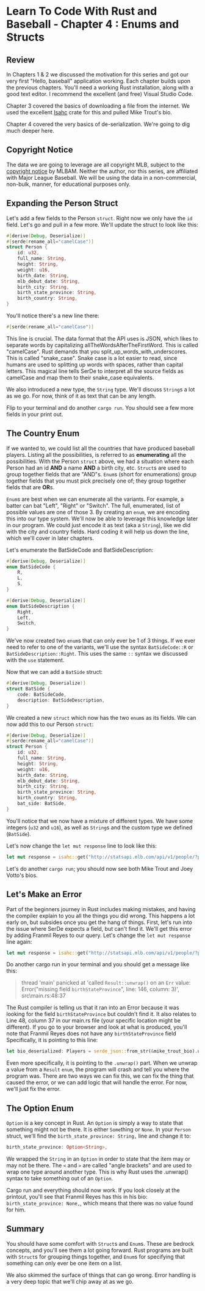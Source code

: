 # Learn To Code With Rust and Baseball - Chapter 4 : Enums and Structs

## Review

In Chapters 1 & 2 we discussed the motivation for this series and got our very first "Hello, baseball" application working. Each chapter builds upon the previous chapters. You'll need a working Rust installation, along with a good text editor. I recommend the excellent (and free) Visual Studio Code.

Chapter 3 covered the basics of downloading a file from the internet. We used the excellent [Isahc](https://crates.io/crates/isahc) crate for this and pulled Mike Trout's bio.

Chapter 4 covered the very basics of de-serialization. We're going to dig much deeper here.

## Copyright Notice

The data we are going to leverage are all copyright MLB, subject to the [copyright notice](http://gdx.mlb.com/components/copyright.txt) by MLBAM. Neither the author, nor this series, are affiliated with Major League Baseball. We will be using the data in a non-commercial, non-bulk, manner, for educational purposes only.

## Expanding the Person Struct

Let's add a few fields to the Person ```struct```. Right now we only have the ```id``` field. Let's go and pull in a few more. We'll update the struct to look like this:

```rust
#[derive(Debug, Deserialize)]
#[serde(rename_all="camelCase")]
struct Person {
    id: u32,
    full_name: String,
    height: String,
    weight: u16,
    birth_date: String,
    mlb_debut_date: String,
    birth_city: String,
    birth_state_province: String,
    birth_country: String,
}
```

You'll notice there's a new line there:

```rust
#[serde(rename_all="camelCase")]
```

This line is crucial. The data format that the API uses is JSON, which likes to separate words by capitalizing allTheWordsAfterTheFirstWord. This is called "camelCase". Rust demands that you split_up_words_with_underscores. This is called "snake_case". Snake case is a lot easier to read, since humans are used to splitting up words with spaces, rather than capital letters. This magical line tells SerDe to interpret all the source fields as camelCase and map them to their snake_case equivalents.

We also introduced a new type, the ```String``` type. We'll discuss ```String```s a lot as we go. For now, think of it as text that can be any length.

Flip to your terminal and do another ```cargo run```. You should see a few more fields in your print out.

## The Country Enum

If we wanted to, we could list all the countries that have produced baseball players. Listing all the possibilities, is referred to as **enumerating** all the possibilities. With the Person ```struct``` above, we had a situation where each Person had an id **AND** a name **AND** a birth city, etc. ```Struct```s are used to group together fields that are "AND"s. ```Enum```s (short for enumerations) group together fields that you must pick precisely one of; they group together fields that are **OR**s.

```Enum```s are best when we can enumerate all the variants. For example, a batter can bat "Left", "Right" or "Switch". The full, enumerated, list of possible values are one of those 3. By creating an ```enum```, we are encoding this into our type system. We'll now be able to leverage this knowledge later in our program. We could just encode it as text (aka a ```String```), like we did with the city and country fields. Hard coding it will help us down the line, which we'll cover in later chapters.

Let's enumerate the BatSideCode and BatSideDescription:

```rust
#[derive(Debug, Deserialize)]
enum BatSideCode {
    R,
    L,
    S,
}

#[derive(Debug, Deserialize)]
enum BatSideDescription {
    Right,
    Left,
    Switch,
}
```

We've now created two ```enum```s that can only ever be 1 of 3 things. If we ever need to refer to one of the variants, we'll use the syntax ```BatSideCode::R``` or ```BatSideDescription::Right```. This uses the same ```::``` syntax we discussed with the ```use``` statement.

Now that we can add a ```BatSide``` struct:

```rust
#[derive(Debug, Deserialize)]
struct BatSide {
    code: BatSideCode,
    description: BatSideDescription,
}
```

We created a new ```struct``` which now has the two ```enum```s as its fields. We can now add this to our Person ```struct```:

```rust
#[derive(Debug, Deserialize)]
#[serde(rename_all="camelCase")]
struct Person {
    id: u32,
    full_name: String,
    height: String,
    weight: u16,
    birth_date: String,
    mlb_debut_date: String,
    birth_city: String,
    birth_state_province: String,
    birth_country: String,
    bat_side: BatSide,
}
```

You'll notice that we now have a mixture of different types. We have some integers (```u32``` and ```u16```), as well as ```String```s and the custom type we defined (```BatSide```).

Let's now change the ```let mut response``` line to look like this:

```rust
let mut response = isahc::get("http://statsapi.mlb.com/api/v1/people/?personIds=545361,458015").unwrap();
```

Let's do another ```cargo run```; you should now see both Mike Trout and Joey Votto's bios.

## Let's Make an Error

Part of the beginners journey in Rust includes making mistakes, and having the compiler explain to you all the things you did wrong. This happens a lot early on, but subsides once you get the hang of things. First, let's run into the issue where SerDe expects a field, but can't find it. We'll get this error by adding Franmil Reyes to our query. Let's change the ```let mut response``` line again:

```rust
let mut response = isahc::get("http://statsapi.mlb.com/api/v1/people/?personIds=545361,458015,614177").unwrap();
```

Do another cargo run in your terminal and you should get a message like this:

> thread 'main' panicked at 'called `Result::unwrap()` on an `Err` value: Error("missing field `birthStateProvince`", line: 146, column: 3)', src\main.rs:48:37

The Rust compiler is telling us that it ran into an Error because it was looking for the field ```birthStateProvince``` but couldn't find it. It also relates to Line 48, column 37 in our main.rs file (your specific location might be different). If you go to your browser and look at what is produced, you'll note that Franmil Reyes does not have any ```birthStateProvince``` field Specifically, it is pointing to this line:

```rust
let bio_deserialized: Players = serde_json::from_str(&mike_trout_bio).unwrap();
```

Even more specifically, it is pointing to the ```.unwrap()``` part. When we unwrap a value from a ```Result``` ```enum```, the program will crash and tell you where the program was. There are two ways we can fix this, we can fix the thing that caused the error, or we can add logic that will handle the error. For now, we'll just fix the error.

## The Option Enum

```Option``` is a key concept in Rust. An ```Option``` is simply a way to state that something might not be there. It is either ```Some```thing or ```None```. In your ```Person``` struct, we'll find the ```birth_state_province: String,``` line and change it to:

```rust
birth_state_province: Option<String>,
```

We wrapped the ```String``` in an ```Option``` in order to state that the item may or may not be there. The ```<``` and ```>``` are called "angle brackets" and are used to wrap one type around another type. This is why Rust uses the .unwrap() syntax to take something out of an ```Option```.

Cargo run and everything should now work. If you look closely at the printout, you'll see that Franmil Reyes has this in his bio: ```birth_state_province: None,```, which means that there was no value found for him.

## Summary

You should have some comfort with ```Struct```s and ```Enum```s. These are bedrock concepts, and you'll see them a lot going forward. Rust programs are built with ```Struct```s for grouping things together, and ```Enum```s for specifying that something can only ever be one item on a list.

We also skimmed the surface of things that can go wrong. Error handling is a very deep topic that we'll chip away at as we go.
